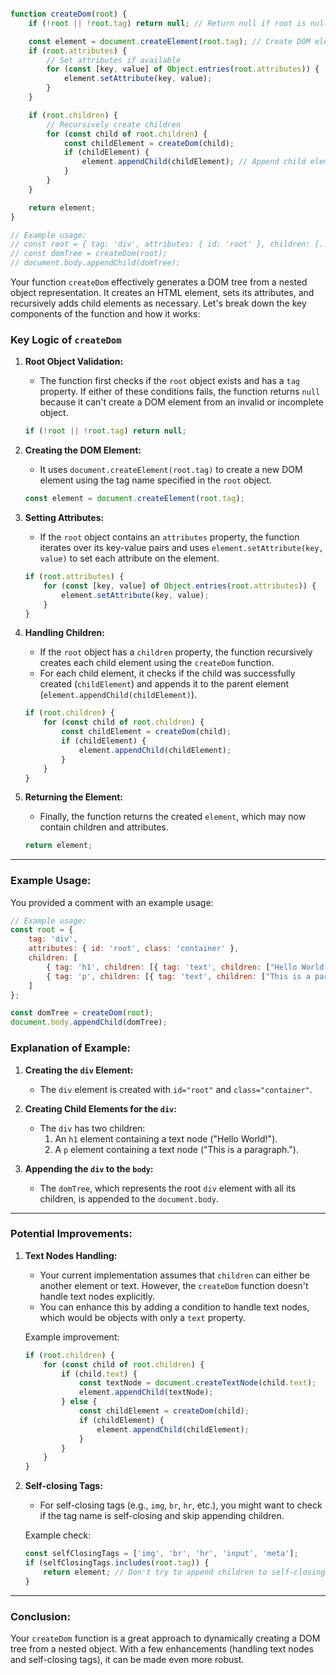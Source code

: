 ```js

function createDom(root) {
    if (!root || !root.tag) return null; // Return null if root is null or undefined, or if tag is missing

    const element = document.createElement(root.tag); // Create DOM element based on tag
    if (root.attributes) {
        // Set attributes if available
        for (const [key, value] of Object.entries(root.attributes)) {
            element.setAttribute(key, value);
        }
    }

    if (root.children) {
        // Recursively create children
        for (const child of root.children) {
            const childElement = createDom(child);
            if (childElement) {
                element.appendChild(childElement); // Append child element to parent element
            }
        }
    }

    return element;
}

// Example usage:
// const root = { tag: 'div', attributes: { id: 'root' }, children: [...] };
// const domTree = createDom(root);
// document.body.appendChild(domTree);

```

Your function `createDom` effectively generates a DOM tree from a nested object representation. It creates an HTML element, sets its attributes, and recursively adds child elements as necessary. Let's break down the key components of the function and how it works:

### Key Logic of `createDom`

1. **Root Object Validation:**
   - The function first checks if the `root` object exists and has a `tag` property. If either of these conditions fails, the function returns `null` because it can't create a DOM element from an invalid or incomplete object.
   
   ```javascript
   if (!root || !root.tag) return null;
   ```

2. **Creating the DOM Element:**
   - It uses `document.createElement(root.tag)` to create a new DOM element using the tag name specified in the `root` object.
   
   ```javascript
   const element = document.createElement(root.tag);
   ```

3. **Setting Attributes:**
   - If the `root` object contains an `attributes` property, the function iterates over its key-value pairs and uses `element.setAttribute(key, value)` to set each attribute on the element.
   
   ```javascript
   if (root.attributes) {
       for (const [key, value] of Object.entries(root.attributes)) {
           element.setAttribute(key, value);
       }
   }
   ```

4. **Handling Children:**
   - If the `root` object has a `children` property, the function recursively creates each child element using the `createDom` function.
   - For each child element, it checks if the child was successfully created (`childElement`) and appends it to the parent element (`element.appendChild(childElement)`).

   ```javascript
   if (root.children) {
       for (const child of root.children) {
           const childElement = createDom(child);
           if (childElement) {
               element.appendChild(childElement);
           }
       }
   }
   ```

5. **Returning the Element:**
   - Finally, the function returns the created `element`, which may now contain children and attributes.

   ```javascript
   return element;
   ```

---

### Example Usage:

You provided a comment with an example usage:

```javascript
// Example usage:
const root = {
    tag: 'div', 
    attributes: { id: 'root', class: 'container' }, 
    children: [
        { tag: 'h1', children: [{ tag: 'text', children: ["Hello World!"] }] },
        { tag: 'p', children: [{ tag: 'text', children: ["This is a paragraph."] }] }
    ]
};

const domTree = createDom(root);
document.body.appendChild(domTree);
```

### Explanation of Example:

1. **Creating the `div` Element:**
   - The `div` element is created with `id="root"` and `class="container"`.

2. **Creating Child Elements for the `div`:**
   - The `div` has two children:
     1. An `h1` element containing a text node ("Hello World!").
     2. A `p` element containing a text node ("This is a paragraph.").

3. **Appending the `div` to the `body`:**
   - The `domTree`, which represents the root `div` element with all its children, is appended to the `document.body`.

---

### Potential Improvements:

1. **Text Nodes Handling:**
   - Your current implementation assumes that `children` can either be another element or text. However, the `createDom` function doesn't handle text nodes explicitly.
   - You can enhance this by adding a condition to handle text nodes, which would be objects with only a `text` property.
   
   Example improvement:

   ```javascript
   if (root.children) {
       for (const child of root.children) {
           if (child.text) {
               const textNode = document.createTextNode(child.text);
               element.appendChild(textNode);
           } else {
               const childElement = createDom(child);
               if (childElement) {
                   element.appendChild(childElement);
               }
           }
       }
   }
   ```

2. **Self-closing Tags:**
   - For self-closing tags (e.g., `img`, `br`, `hr`, etc.), you might want to check if the tag name is self-closing and skip appending children.

   Example check:

   ```javascript
   const selfClosingTags = ['img', 'br', 'hr', 'input', 'meta'];
   if (selfClosingTags.includes(root.tag)) {
       return element; // Don't try to append children to self-closing tags
   }
   ```

---

### Conclusion:

Your `createDom` function is a great approach to dynamically creating a DOM tree from a nested object. With a few enhancements (handling text nodes and self-closing tags), it can be made even more robust.